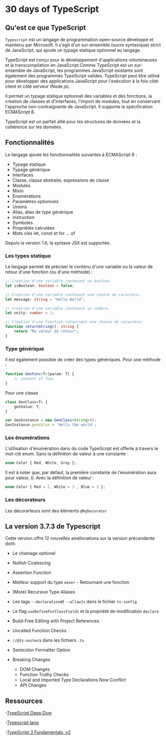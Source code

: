 # 30 days of TypeScript

## Qu'est ce que TypeScript

`Typescript` est un langage de programmation open-source développé et maintenu par Microsoft. Il s'agit d'un sur-ensemble (sucre syntaxique) strict de JavaScript, qui ajoute un typage statique optionnel au langage.

TypeScript est conçu pour le développement d'applications volumineuses et la transcompilation en JavaScript.Comme TypeScript est un sur-ensemble de JavaScript, les programmes JavaScript existants sont également des programmes TypeScript valides. TypeScript peut être utilisé pour développer des applications JavaScript pour l'exécution à la fois côté client et côté serveur (Node.js).

Il permet un typage statique optionnel des variables et des fonctions, la création de classes et d'interfaces, l'import de modules, tout en conservant l'approche non-contraignante de JavaScript. Il supporte la spécification ECMAScript 6.

TypeScript est un parfait allié pour les structures de données et la cohérence sur les données.

## Fonctionnalités

Le langage ajoute les fonctionnalités suivantes à ECMAScript 6 :

* Typage statique
* Typage générique
* Interfaces
* Classe, classe abstraite, expressions de classe
* Modules
* Mixin
* Enumérations
* Paramètres optionnels
* Unions
* Alias, alias de type générique
* Instruction
* Symboles
* Propriétés calculées
* Mots clés let, const et for … of

Depuis la version 1.6, la syntaxe JSX est supportée.

### Les types statique

Le langage permet de préciser le contenu d'une variable ou la valeur de retour d'une fonction (ou d'une méthode) :

```ts
// Creation d'une variable contenant un boolean
let isBoolean: boolean = false;

// Création d'une variable contenant une chaîne de caractère.
let message: string = "Hello World";

// Création d'une variable contenant un nombre.
let unity: number = 1;

// Création d'une fonction retournant une chaîne de caractère.
function returnString(): string {
    return "Ma valeur de retour";
}
```

### Type générique

Il est également possible de créer des types génériques. Pour une méthode :

```ts
function GenFunc<T>(param: T) {
    // content of func
}
```

Pour une classe

```ts
class GenClass<T> {
    genValue: T;
}

var GenInstance = new GenClass<String>();
GenInstance.genValue = 'Hello the world';

```

### Les énumérations

L'utilisation d'énumération dans du code TypeScript est offerte à travers le mot-clé enum.
Sans la définition de valeur à une constante :

```ts
enum Color { Red, White, Gray };
```

Il est à noter que, par défaut, la première constante de l'énumération aura pour valeur, 0.
Avec la définition de valeur :

```ts
enum Color { Red = 1, White = 3 , Blue = 2 };
```

### Les décorateurs

Les décorarteurs sont des éléments `@MyDecorator`

## La version 3.7.3 de Typescript

Cette version offre 12 nouvelles améliorations sur la version précendente dont:

* Le chainage optionel

* Nullish Coalescing

* Assertion Function

* Meilleur support du type `never` - Retournant une fonction

* (More) Recursive Type Aliases

* Les tags `--declaration`et `--allowJs` dans le fichier `ts-config`

* Le flag `useDefineForClassFields` et la propriété de modification `declare`

* Build-Free Editing with Project References

* Uncalled Function Checks
* `//@ts-nocheck` dans les fichiers `.ts`
* Semicolon Formatter Option
* Breaking Changes
    * DOM Changes
    * Function Truthy Checks
    * Local and Imported Type Declarations Now Conflict
    * API Changes

## Ressources

-[TypeScript Deep Dive](https://basarat.gitbook.io/typescript/getting-started/)

-[Typescript lang](https://www.typescriptlang.org/docs/home.html)

-[TypeScript 3 Fundamentals, v2](https://frontendmasters.com/courses/typescript-v2/)